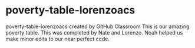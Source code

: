 # poverty-table-lorenzoacs
poverty-table-lorenzoacs created by GitHub Classroom
This is our amazing poverty table. This was completed by Nate and Lorenzo. Noah helped us make minor edits to our near perfect code.

